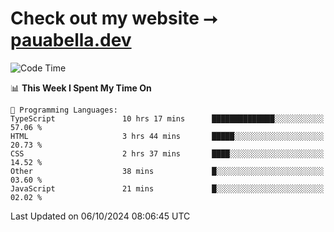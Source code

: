 # Check out my website ⭢ [pauabella.dev](https://pauabella.dev)

<!--START_SECTION:waka-->
![Code Time](http://img.shields.io/badge/Code%20Time-3%2C772%20hrs%2042%20mins-blue)

📊 **This Week I Spent My Time On** 

```text
💬 Programming Languages: 
TypeScript               10 hrs 17 mins      ██████████████░░░░░░░░░░░   57.06 % 
HTML                     3 hrs 44 mins       █████░░░░░░░░░░░░░░░░░░░░   20.73 % 
CSS                      2 hrs 37 mins       ████░░░░░░░░░░░░░░░░░░░░░   14.52 % 
Other                    38 mins             █░░░░░░░░░░░░░░░░░░░░░░░░   03.60 % 
JavaScript               21 mins             █░░░░░░░░░░░░░░░░░░░░░░░░   02.02 % 
```


 Last Updated on 06/10/2024 08:06:45 UTC
<!--END_SECTION:waka-->
